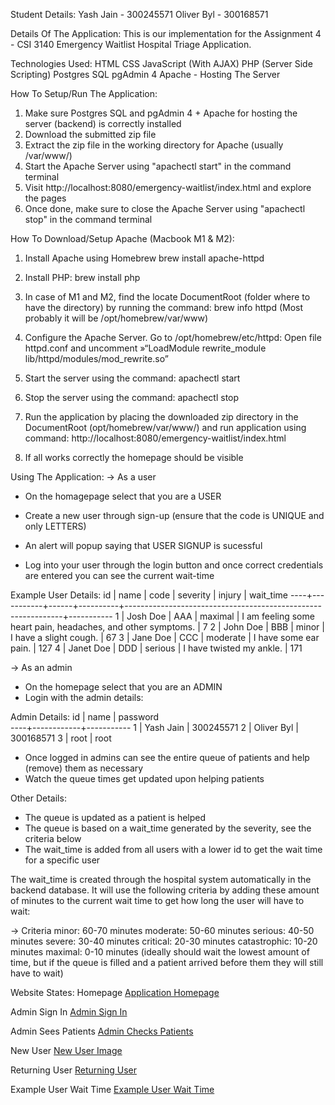 Student Details:
Yash Jain - 300245571
Oliver Byl - 300168571

Details Of The Application:
This is our implementation for the Assignment 4 - CSI 3140 Emergency Waitlist Hospital Triage Application.

Technologies Used:
HTML
CSS
JavaScript (With AJAX)
PHP (Server Side Scripting)
Postgres SQL
pgAdmin 4
Apache - Hosting The Server

How To Setup/Run The Application:
1. Make sure Postgres SQL and pgAdmin 4 + Apache for hosting the server (backend) is correctly installed
2. Download the submitted zip file
3. Extract the zip file in the working directory for Apache (usually /var/www/)
4. Start the Apache Server using "apachectl start" in the command terminal
5. Visit http://localhost:8080/emergency-waitlist/index.html and explore the pages
6. Once done, make sure to close the Apache Server using "apachectl stop" in the command terminal

How To Download/Setup Apache (Macbook M1 & M2):
1. Install Apache using Homebrew
brew install apache-httpd

2. Install PHP:
brew install php

3. In case of M1 and M2, find the locate DocumentRoot (folder where to have the directory) by running the command:
brew info httpd
(Most probably it will be /opt/homebrew/var/www)

4. Configure the Apache Server. Go to /opt/homebrew/etc/httpd:
Open file httpd.conf and uncomment »“LoadModule rewrite_module lib/httpd/modules/mod_rewrite.so”

5. Start the server using the command:
apachectl start

6. Stop the server using the command:
apachectl stop

7. Run the application by placing the downloaded zip directory in the DocumentRoot (opt/homebrew/var/www/) and run application using command:
http://localhost:8080/emergency-waitlist/index.html

8. If all works correctly the homepage should be visible

Using The Application:
-> As a user
- On the homagepage select that you are a USER
- Create a new user through sign-up (ensure that the code is UNIQUE and only LETTERS)
- An alert will popup saying that USER SIGNUP is sucessful

- Log into your user through the login button and once correct credentials are entered you can see the current wait-time

Example User Details:
 id |   name    | code | severity |                            injury                            | wait_time 
----+-----------+------+----------+--------------------------------------------------------------+-----------
  1 | Josh Doe  | AAA  | maximal  | I am feeling some heart pain, headaches, and other symptoms. |         7
  2 | John Doe  | BBB  | minor    | I have a slight cough.                                       |        67
  3 | Jane Doe  | CCC  | moderate | I have some ear pain.                                        |       127
  4 | Janet Doe | DDD  | serious  | I have twisted my ankle.                                     |       171

-> As an admin
- On the homepage select that you are an ADMIN
- Login with the admin details:

Admin Details:
 id |    name    | password  
----+------------+-----------
  1 | Yash Jain  | 300245571
  2 | Oliver Byl | 300168571
  3 | root       | root

- Once logged in admins can see the entire queue of patients and help (remove) them as necessary
- Watch the queue times get updated upon helping patients

Other Details:
- The queue is updated as a patient is helped
- The queue is based on a wait_time generated by the severity, see the criteria below
- The wait_time is added from all users with a lower id to get the wait time for a specific user

The wait_time is created through the hospital system automatically in the backend database. It will use the following criteria by adding these amount of minutes to the current wait time to get how long the user will have to wait:

-> Criteria
minor: 60-70 minutes
moderate: 50-60 minutes
serious: 40-50 minutes
severe: 30-40 minutes
critical: 20-30 minutes
catastrophic: 10-20 minutes
maximal: 0-10 minutes (ideally should wait the lowest amount of time, but if the queue is filled and a patient arrived before them they will still have to wait)

Website States:
Homepage [Application Homepage](https://github.com/YashJain04/emergency-waitlist/blob/main/homepageImage.png?raw=true)

Admin Sign In [Admin Sign In](https://github.com/YashJain04/emergency-waitlist/blob/main/adminSignInImage.png?raw=true)

Admin Sees Patients [Admin Checks Patients](https://github.com/YashJain04/emergency-waitlist/blob/main/patientsListImage.png?raw=true)

New User [New User Image](https://github.com/YashJain04/emergency-waitlist/blob/main/newUserImage.png?raw=true)

Returning User [Returning User](https://github.com/YashJain04/emergency-waitlist/blob/main/returningUserImage.png?raw=true)

Example User Wait Time [Example User Wait Time](https://github.com/YashJain04/emergency-waitlist/blob/main/johnDoeWaitTimeExample.png?raw=true)